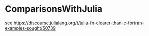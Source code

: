 # ComparisonsWithJulia
see https://discourse.julialang.org/t/julia-fn-clearer-than-c-fortran-examples-sought/50739
